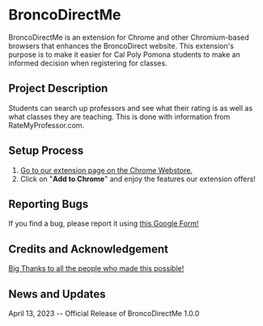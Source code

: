 # BroncoDirectMe
BroncoDirectMe is an extension for Chrome and other Chromium-based browsers that enhances the BroncoDirect website. This extension's purpose is to make it easier for Cal Poly Pomona students to make an informed decision when registering for classes.

## Project Description
Students can search up professors and see what their rating is as well as what classes they are teaching. This is done with information from RateMyProfessor.com. 

## Setup Process
1. [Go to our extension page on the Chrome Webstore.](https://chrome.google.com/webstore/detail/broncodirectme/kcbdmdlehcmkgknmmfjjiaclhpplibda)
2. Click on "**Add to Chrome**" and enjoy the features our extension offers!

## Reporting Bugs
If you find a bug, please report it using [this Google Form!](https://forms.gle/kggDdg8t5dcVV2w17)

## Credits and Acknowledgement
[Big Thanks to all the people who made this possible!](https://broncodirectme.github.io/Website/credits)

## News and Updates
April 13, 2023 -- Official Release of BroncoDirectMe 1.0.0
